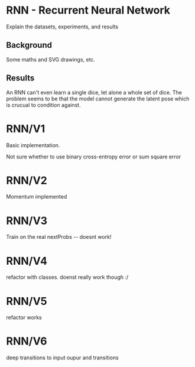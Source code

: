 # RNN - Recurrent Neural Network

Explain the datasets, experiments, and results

## Background

Some maths and SVG drawings, etc.

## Results

An RNN can't even learn a single dice, let alone a whole set of dice. The problem
seems to be that the model cannot generate the latent pose which is crucual to
condition against.



# RNN/V1

Basic implementation.

Not sure whether to use binary cross-entropy error or sum square error

# RNN/V2

Momentum implemented

# RNN/V3

Train on the real nextProbs -- doesnt work!

# RNN/V4

refactor with classes. doenst really work though :/

# RNN/V5

refactor works

# RNN/V6

deep transitions to input oupur and transitions



